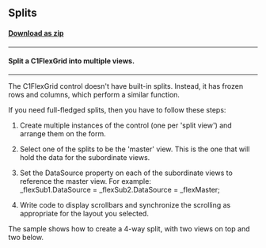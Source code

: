 ## Splits
#### [Download as zip](https://grapecity.github.io/DownGit/#/home?url=https://github.com/GrapeCity/ComponentOne-WinForms-Samples/tree/master/NetFramework\FlexGrid\CS\Splits)
____
#### Split a C1FlexGrid into multiple views.
____
The C1FlexGrid control doesn't have built-in splits. Instead, it has frozen rows and columns, which perform a similar function. 

If you need full-fledged splits, then you have to follow these steps: 

1) Create multiple instances of the control (one per 'split view') and arrange them on the form. 

2) Select one of the splits to be the 'master' view. This is the one that will hold the data for the subordinate views. 

3) Set the DataSource property on each of the subordinate views to reference the master view. For example:<br> _flexSub1.DataSource = _flexSub2.DataSource = _flexMaster; 

4) Write code to display scrollbars and synchronize the scrolling as appropriate for the layout you selected. 

The sample shows how to create a 4-way split, with two views on top and two below. 

